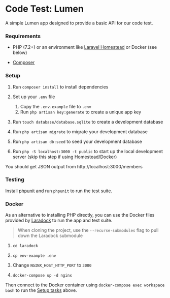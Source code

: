 # Code Test: Lumen

A simple Lumen app designed to provide a basic API for our code test.

### Requirements

* PHP (7.2+) or an environment like [Laravel Homestead](https://laravel.com/docs/6.x/homestead) or Docker (see below)

* [Composer](http://getcomposer.org/)

### Setup

1. Run `composer install` to install dependencies

1. Set up your `.env` file
    1. Copy the `.env.example` file to `.env`
    1. Run `php artisan key:generate` to create a unique app key

1. Run `touch database/database.sqlite` to create a development database

1. Run `php artisan migrate` to migrate your development database

1. Run `php artisan db:seed` to seed your development database

1. Run `php -S localhost:3000 -t public` to start up the local development server (skip this step if using Homestead/Docker)

You should get JSON output from http://localhost:3000/members

### Testing

Install [phpunit](https://phpunit.de/) and run `phpunit` to run the test suite.

### Docker

As an alternative to installing PHP directly, you can use the Docker files provided by [Laradock](https://laradock.io) to run the app and test suite.

> When cloning the project, use the `--recurse-submodules` flag to pull down the Laradock submodule

1. `cd laradock`

1. `cp env-example .env`

1. Change `NGINX_HOST_HTTP_PORT` to `3000`

1. `docker-compose up -d nginx`

Then connect to the Docker container using `docker-compose exec workspace bash` to run the [Setup tasks](#setup) above.
